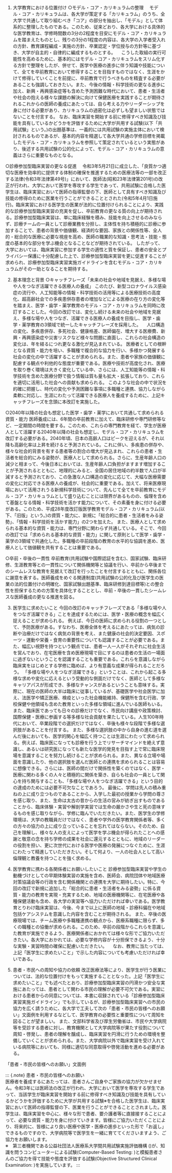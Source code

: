 1. 大学教育における位置付け
○モデル・コア・カリキュラムの整理
　モデル・コア・カリキュラムは、各大学が策定する「カリキュラム」のうち、全大学で共通して取り組むべき「コア」の部分を抽出し、「モデル」として体系的に整理したものである。このため、従来どおり、各大学における具体的な医学教育は、学修時間数の3分の2程度を目安にモデル・コア・カリキュラムを踏まえたものとし、残りの3分の1程度の内容は、各大学の入学者受入れの方針、教育課程編成・実施の方針、卒業認定・学位授与の方針等に基づき、大学が自主的・自律的に編成するものとする。
　こうした取組の実行可能性を高めるために、基本的にはモデル・コア・カリキュラムをスリム化する方針で整理をしたが、併せて、医学や医療の進歩に伴う知識や技能について、全てを卒前教育において修得することを目指すものではなく、生涯をかけて修得していくことを前提に、卒前教育で行うべきものを精査する必要があることも強調しておきたい。また、今後の情報・科学技術の更なる進歩に加え、新興・再興感染症等も含めた予測困難な時代において、患者・生活者や社会の抱える様々な課題の解決に向けて保健医療を実践することが期待されるこれからの医師の養成にあたっては、自ら考える力やリーダーシップを身に付ける必要があり、カリキュラムの過密化は必ずしも望ましい状態ではないことを付言する。
なお、臨床実習を開始する前に修得すべき知識及び技能を具有しているかどうかを評価するために大学が共用する試験(以下「共用試験」という。)の出題基準は、一義的には共用試験の実施主体において検討されるものであるが、基本的内容を精選して各大学共通の学修目標を掲載したモデル・コア・カリキュラムを参照して策定されているという実態があり、後述する共用試験の公的化によって、モデル・コア・カリキュラムの意義はさらに重要なものとなる。

○診療参加型臨床実習の更なる促進
　令和3年5月21日に成立した、「良質かつ適切な医療を効率的に提供する体制の確保を推進するための医療法等の一部を改正する法律(令和3年法律第49号)」において、医師法(昭和23年法律第201号)の改正が行われ、大学において医学を専攻する学生であって、共用試験に合格した医学生は、臨床実習において医師の指導監督の下、医師として具有すべき知識及び技能の修得のために医業を行うことができることとされた(令和5年4月1日施行)。臨床実習における医学生の医業が法的に位置付けられることにより、実践的な診療参加型臨床実習の充実を促し、卒前教育の更なる質の向上が期待される。診療参加型臨床実習は、単に臨床経験を積み、技能を向上させるのみならず、診療チームの一員として診療業務を分担し、主体性を持ち積極的に診療に参加することで、患者の背景や価値観、経済的な要因、家族との関係性等、全人的・総合的な医療に必要な視座を高め、医師の職業的な知識・思考法・技能・態度の基本的な部分を学ぶ機会となることなどが期待されている。
したがって、大学においては、臨床実習に参加する学生の適性と質を保証し、患者の安全とプライバシー保護に十分配慮した上で、診療参加型臨床実習を更に促進することが求められ、診療参加型臨床実習実施ガイドラインを含むモデル・コア・カリキュラムがその一助となることを期待する。

2. 基本理念と背景
○キャッチフレーズ「未来の社会や地域を見据え、多様な場や人をつなぎ活躍できる医療人の養成」
このたび、新型コロナウイルス感染症の流行や、人工知能等の情報・科学技術の活用等による医療技術の高度化、超高齢社会での多疾患併存患者の増加などによる医療の在り方の変化等を踏まえ、医学・歯学・薬学教育のモデル・コア・カリキュラムを同時に改訂することした。今回の改訂では、変化し続ける未来の社会や地域を見据え、多様な場や人をつなぎ、活躍できる医療人の養成を目指し、医学・歯学・薬学教育の3領域で統一したキャッチフレーズを採用した。
　人口構造の変化、多疾患併存、多死社会、健康格差、医師偏在、増大する医療費、新興・再興感染症や災害リスクなど様々な問題に直面し、これらの社会構造の変化は、年を経るにつれ更なる激化が見込まれている。
医療者としての根幹となる資質・能力を培い、多職種で複合的な協力を行い、多様かつ発展する社会の変化の中で活躍することが求められる。また、患者や家族の価値観に配慮する観点や利他的な態度が重要である。医療や技術が高度化され、医療を取り巻く環境は大きく変化している中、さらには、人工知能等の情報・科学技術を含めた医療分野で扱う情報は質も量も拡大・拡張しており、これらを適切に活用した社会への貢献も求められる。
このような社会の中で状況を的確に把握し、時代の変化や予測困難な事項に多職種と連携、協力しながら柔軟に対応し、生涯にわたって活躍できる医療人を養成するために、上記キャッチフレーズを念頭に本改訂を実施した。

○2040年以降の社会も想定した医学・歯学・薬学において共通して求められる資質・能力
医師養成には、6年間の卒前教育に加えて、臨床研修や専門研修等など、一定期間の時間を要する。このため、これらの専門教育を経て、学生が医療人として活躍する2040年以降の社会も想定し、モデル・コア・カリキュラムを改訂する必要がある。2040年頃、日本の高齢人口はピークを迎えるが、それ以降も高齢化率は上昇を続けると予測されている。これに伴い、多疾患の併存や、様々な社会的背景を有する患者等の割合の増大が見込まれ、これらの患者・生活者を総合的にみる姿勢が、医療人として求められる。さらに、生産年齢人口の減少と相まって、今後日本においては、生産年齢人口負担がますます増加することが予測されるとともに、地理的にみると、全国の居住地域の約半数で人口が半減すると予測されており、この急激な人口構造の変化に応じて、大幅な医療需要の変化に対応できる医療人の養成が、社会的に重要である。加えて、将来医療現場において活用されうる新規科学技術について、先んじて全てを卒前教育にモデル・コア・カリキュラムとして盛り込むことには限界があるものの、倫理を含めて基盤となる情報・科学技術を活かす能力について、その素養を身に付ける必要がある。このため、平成28年度改訂版医学教育モデル・コア・カリキュラム(以下、「旧版」という。)の資質・能力に、新規に「総合的に患者・生活者をみる姿勢」、「情報・科学技術を活かす能力」の2つを加えた。
また、医療人として求められる基本的な資質・能力は、専門分野に関わらず共通している。そこで、今回の改訂では「求められる基本的な資質・能力」に関して原則として医学・歯学・薬学の3領域で共通化した。多職種の卒前段階の教育の水平的な協調を進め、医療人として価値観を共有することは重要である。

○卒前・卒後の一貫性
卒前教育(共用試験や国際認証を含む)、国家試験、臨床研修、生涯教育等との一貫性について関係機関等と協議を行い、卒前から卒後までのシームレスな教育を見据えて改訂を行ったことを付言するとともに、関係各位に謝意を表する。医師養成をめぐる関連制度(共用試験の公的化及び医学生の医業の法的位置付けの明確化、国家試験出題基準、臨床研修到達目標等)との整合性を担保するための方策を具体化することとし、卒前・卒後の一貫したシームレスな医師養成の更なる推進を図る。 

3. 医学生に求めたいこと
今回の改訂のキャッチフレーズである「多様な場や人をつなぎ活躍できる」ことを達成するためには、医学・医療の概念を幅広く捉えることが求められる。
例えば、今日の医師に求められる役割の一つとして、予防医療がある。すなわち、医療全体を考えるにあたっては、病気の診断や治療だけではなく病気の背景を考え、また健康の社会的決定要因、スポーツ・運動や栄養・食育の重要性についても認識することが必要である。また、幅広い視野を持つという観点では、患者一人一人がそれぞれに社会生活を営んでおり、在宅医療を含め医療現場で目にするのは患者の生活の一場面に過ぎないということを認識することも重要である。これらを意識しながら臨床実をはじめとする学修に臨めば、より有意義な成果が得られることだろう。
「多様な場や人をつなぎ活躍できる」ということは、これから起こる多様な求めや変化に応えるという受動的な側面だけでなく、医師として多様なキャリアパスが形成でき、多様なチャンスがあるということも意味する。実際に、現在の医師の大半は臨床に従事しているが、基礎医学や社会医学に加え、法医学や矯正医療、検疫といった社会機能維持、保健所を含む行政、学校保健や他領域も含めた教育といった多様な領域に進んでいる医師もいる。また、臨床医であっても日々の診療だけでなく、市民向け講座や政策検討、国際保健・医療に参画する等多様な社会貢献を果たしている。人生100年時代において、卒業段階での選択だけではなく、卒後も様々な段階で多様な選択肢があることを付言する。
また、多様な選択肢の中から自身の進む道を選んだ後においても、医学的関心を幅広く持つことは生涯にわたって求められる。例えば、臨床医になっても診療を行う上でリサーチマインドを絶えず意識し、あるいは研究医になっても新たな医学的発見を目指す上で常に臨床現場を意識することを努力し続けることが求められる。また、異なる立場や場面を意識したり、他の選択肢を選んだ医師との連携を求められることは容易に想像できる。さらには、医師の間だけで関係性を築くのではなく、医学・医療に関わる多くの人々と積極的に関係を築き、自らも社会の一員として関心を持ち関与することも、「多様な場や人をつなぎ活躍できる」という目的の達成のためには必要不可欠なことであろう。
最後に、学問は先人の積み重ねの上に成り立つものであることから、入学した最初の授業から学問の尊さを感じ取り、また、生命は太古の昔からの生活の営みが紡ぎ出すものであることから、臨床体験・実習や解剖学実習では生命の厳かさや生と死の意味するものを感じ取りながら、学修に臨んでいただきたい。また、医学生の学修環境は、大学の教職員だけではなく、患者や学外の医学教育関係者等、多くの方々の協力の上に成り立っていることを忘れてはならない。そのため、自己を理解し、様々な人の支えによって医学を学ぶ機会が得られたことへの感謝と敬意の念を持ち学修の成果を社会に還元するとともに、地域のリーダーの役割を担い、更に次世代における医学や医療の発展につなぐために、生涯にわたって精進していただきたい。そして何より、一人の社会人として高い倫理観と教養を持つことを強く求める。

4. 医学教育に携わる各関係者にお願いしたいこと
診療参加型臨床実習や学生の動機づけとしての早期体験実習の実施を含め、医師会、病院団体や地域医療対策協議会等の行政を含む関係機関との連携を大学に期待したい。特に、今回の改訂で新規に追加した「総合的に患者・生活者をみる姿勢」に係る資質・能力の教育を実現・充実するため、地域の医療機関等に、在宅医療や各種保健活動も含め、各大学の実習等へ協力いただければ幸いである。医学教育とりわけ臨床実習は、今後、今まで以上に医師の地域・診療科偏在や地域包括ケアシステムを意識した内容を含むことが期待される。
また、卒後の医療現場では、チーム医療や多職種連携の観点から、医療系職種に限らず、多くの職種との協働が求められる。このため、卒前の段階からこれらを意識した教育が実施できるよう、医療関係者におかれては様々な形でご協力いただきたい。各大学におかれては、必要な学修内容が十分担保できるよう、十分な実験・実習時間の確保に配慮いただきたい。
　なお、教育に当たっては、上記「医学生に求めたいこと」で示した内容についても考慮いただければ幸いである。

5. 患者・市民への周知や協力の依頼
改正医療法等により、医学生が行う医業については、法的な位置付けをもって実施することとなった。上記「医学生に求めたいこと」でも述べたとおり、診療参加型臨床実習の円滑かつ安全な実施にあたっては、患者として関わる市民の理解が必要不可欠である。実習における患者からの同意については、本書に収録されている「診療参加型臨床実習実施ガイドライン」でも示しているが、診療参加型臨床実習への市民の協力を広く請うために、各大学で工夫して次の「患者・市民の皆様へのお願い」文面例を利用するなどして、医学教育の必要性と重要性について周知を図ることが望ましい。
また、文部科学省及び厚生労働省は、市民や大学病院等を受診する患者に対し、教育機関として大学病院等が果たす役割について周知・啓発し、患者の理解を醸成し、臨床実習を円滑に行うための環境を整備していくことが求められる。また、大学病院以外で臨床実習を受け入れている病院等においても、同様に適切な同意取得や啓発活動を進める必要がある。

「患者・市民の皆様へのお願い」文面例

::: {.note}
患者・市民の皆様へのお願い<br>医療者を養成するにあたっては、患者さんご自身やご家族の協力が欠かせません。令和3年には医師法の改正が行われ、大学において医学を専攻する学生であって、当該学生が臨床実習を開始する前に修得すべき知識及び技能を具有しているかどうかを評価するために大学が共用する試験※を合格した医学生は、臨床実習において医師の指導監督の下、医業を行うことができることとされました。医学生は、臨床実習を中心に、様々な形で患者、要介護者等に直接接することによって、必要な資質・能力を身に付けていきます。皆様にご協力いただくことにより、将来的に、皆様により良い医療や医学・医療の進歩といった形で「お返し」できるものですので、大学病院等で医学生を一緒に育ててくださいますよう、ご協力をお願いします。<br>※　第三者機関である公益社団法人医療系大学間共用試験実施評価機構 ()が、知識を問うコンピューターによる試験(Computer-Based Testing: )と模擬患者さんのご協力を得て技能や態度を評価する試験(Objective Structured Clinical Examination: )を実施しています。
:::


